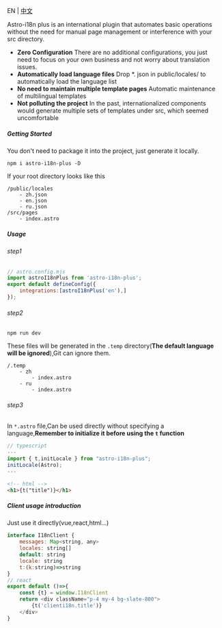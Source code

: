EN | [中文](https://github.com/jianghong008/astro-i18n-plus/blob/master/packages/astro-i18n-plus/README.ZH.md)

Astro-i18n plus is an international plugin that automates basic operations without the need for manual page management or interference with your src directory.

-  **Zero Configuration**
    There are no additional configurations, you just need to focus on your own business and not worry about translation issues.
- **Automatically load language files**
    Drop *. json in public/locales/ to automatically load the language list
- **No need to maintain multiple template pages**
    Automatic maintenance of multilingual templates
- **Not polluting the project**
    In the past, internationalized components would generate multiple sets of templates under src, which seemed uncomfortable
##### Getting Started
You don't need to package it into the project, just generate it locally.
```
npm i astro-i18n-plus -D
```

If your root directory looks like this
```
/public/locales
    - zh.json
    - en.json
    - ru.json
/src/pages
    - index.astro
```
##### Usage
###### step1
``` javascript
// astro.config.mjs
import astroI18nPlus from 'astro-i18n-plus';
export default defineConfig({
    integrations:[astroI18nPlus('en'),]
});
```
###### step2
```shell
npm run dev
```
These files will be generated in the ```.temp``` directory(**The default language will be ignored**),Git can ignore them.
```
/.temp
    - zh
        - index.astro
    - ru
        - index.astro
```
###### step3
In ```*.astro``` file,Can be used directly without specifying a language,**Remember to initialize it before using the ```t``` function**
```typescript
// typescript
---
import { t,initLocale } from "astro-i18n-plus";
initLocale(Astro);
---
```
```html
<!-- html -->
<h1>{t("title")}</h1>
```

##### Client usage introduction
Just use it directly(vue,react,html...)
``` javascript
interface I18nClient {
    messages: Map<string, any>
    locales: string[]
    default: string
    locale: string
    t:(k:string)=>string
}
// react
export default ()=>{
    const {t} = window.I18nClient
    return <div className="p-4 my-4 bg-slate-800">
        {t('clienti18n.title')}
    </div>
}

```